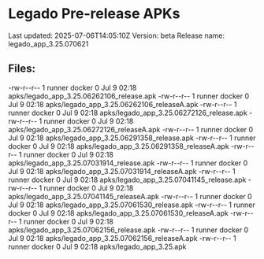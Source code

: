 # Legado Pre-release APKs
Last updated: 2025-07-06T14:05:10Z
Version: beta
Release name: legado_app_3.25.070621
## Files:
-rw-r--r-- 1 runner docker 0 Jul  9 02:18 apks/legado_app_3.25.06262106_release.apk
-rw-r--r-- 1 runner docker 0 Jul  9 02:18 apks/legado_app_3.25.06262106_releaseA.apk
-rw-r--r-- 1 runner docker 0 Jul  9 02:18 apks/legado_app_3.25.06272126_release.apk
-rw-r--r-- 1 runner docker 0 Jul  9 02:18 apks/legado_app_3.25.06272126_releaseA.apk
-rw-r--r-- 1 runner docker 0 Jul  9 02:18 apks/legado_app_3.25.06291358_release.apk
-rw-r--r-- 1 runner docker 0 Jul  9 02:18 apks/legado_app_3.25.06291358_releaseA.apk
-rw-r--r-- 1 runner docker 0 Jul  9 02:18 apks/legado_app_3.25.07031914_release.apk
-rw-r--r-- 1 runner docker 0 Jul  9 02:18 apks/legado_app_3.25.07031914_releaseA.apk
-rw-r--r-- 1 runner docker 0 Jul  9 02:18 apks/legado_app_3.25.07041145_release.apk
-rw-r--r-- 1 runner docker 0 Jul  9 02:18 apks/legado_app_3.25.07041145_releaseA.apk
-rw-r--r-- 1 runner docker 0 Jul  9 02:18 apks/legado_app_3.25.07061530_release.apk
-rw-r--r-- 1 runner docker 0 Jul  9 02:18 apks/legado_app_3.25.07061530_releaseA.apk
-rw-r--r-- 1 runner docker 0 Jul  9 02:18 apks/legado_app_3.25.07062156_release.apk
-rw-r--r-- 1 runner docker 0 Jul  9 02:18 apks/legado_app_3.25.07062156_releaseA.apk
-rw-r--r-- 1 runner docker 0 Jul  9 02:18 apks/legado_app_3.25.apk
